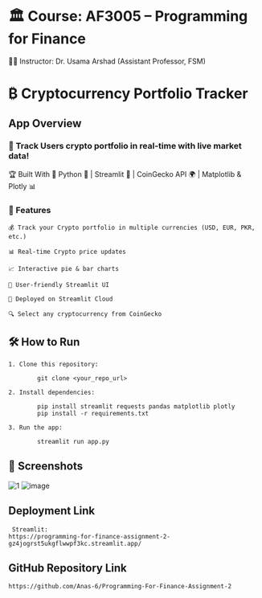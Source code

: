 # 🏛 Course: AF3005 – Programming for Finance
  👨‍🏫 Instructor: Dr. Usama Arshad (Assistant Professor, FSM)
 # ₿ Cryptocurrency Portfolio Tracker 

## App Overview
### 🚀 Track Users crypto portfolio in real-time with live market data!
 🏆 Built With
🔹 Python 🐍 | Streamlit 🍁 | CoinGecko API 🌍 | Matplotlib & Plotly 📊
### 🌟 Features
	💰 Track your Crypto portfolio in multiple currencies (USD, EUR, PKR, etc.) 
 
 	📊 Real-time Crypto price updates 
 
 	📈 Interactive pie & bar charts 
 
 	🎨 User-friendly Streamlit UI 

 	🍁 Deployed on Streamlit Cloud

   	🔍 Select any cryptocurrency from CoinGecko 

## 🛠 How to Run
	1. Clone this repository:  
		
			git clone <your_repo_url>

	2. Install dependencies:  
		
			pip install streamlit requests pandas matplotlib plotly
	 		pip install -r requirements.txt

	3. Run the app:  
		
			streamlit run app.py


## 📸 Screenshots

![1](https://github.com/user-attachments/assets/27fe0309-5058-4930-8089-6c5a6a232c02)
![image](https://github.com/user-attachments/assets/e1474d40-5c45-449c-9646-9bb3a5d8259a)


## Deployment Link
	 Streamlit:
 	https://programming-for-finance-assignment-2-gz4jogrst5ukgflwwpf3kc.streamlit.app/

## GitHub Repository Link
	https://github.com/Anas-6/Programming-For-Finance-Assignment-2




